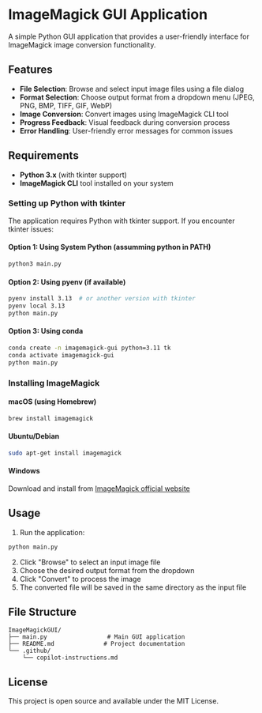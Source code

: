 # ImageMagick GUI Application

A simple Python GUI application that provides a user-friendly interface for ImageMagick image conversion functionality.

## Features
- **File Selection**: Browse and select input image files using a file dialog
- **Format Selection**: Choose output format from a dropdown menu (JPEG, PNG, BMP, TIFF, GIF, WebP)
- **Image Conversion**: Convert images using ImageMagick CLI tool
- **Progress Feedback**: Visual feedback during conversion process
- **Error Handling**: User-friendly error messages for common issues

## Requirements
- **Python 3.x** (with tkinter support)
- **ImageMagick CLI** tool installed on your system

### Setting up Python with tkinter

The application requires Python with tkinter support. If you encounter tkinter issues:

#### Option 1: Using System Python (assumming python in PATH)
```bash
python3 main.py
```

#### Option 2: Using pyenv (if available)
```bash
pyenv install 3.13  # or another version with tkinter
pyenv local 3.13
python main.py
```

#### Option 3: Using conda
```bash
conda create -n imagemagick-gui python=3.11 tk
conda activate imagemagick-gui
python main.py
```

### Installing ImageMagick

#### macOS (using Homebrew)
```bash
brew install imagemagick
```

#### Ubuntu/Debian
```bash
sudo apt-get install imagemagick
```

#### Windows
Download and install from [ImageMagick official website](https://imagemagick.org/script/download.php#windows)

## Usage

1. Run the application:
```bash
python main.py
```

2. Click "Browse" to select an input image file
3. Choose the desired output format from the dropdown
4. Click "Convert" to process the image
5. The converted file will be saved in the same directory as the input file

## File Structure
```
ImageMagickGUI/
├── main.py                 # Main GUI application
├── README.md              # Project documentation
└── .github/
    └── copilot-instructions.md
```

## License
This project is open source and available under the MIT License.